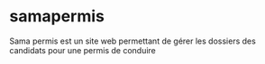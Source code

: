 # samapermis
Sama permis est un site web permettant de gérer les dossiers des candidats pour une permis de conduire
